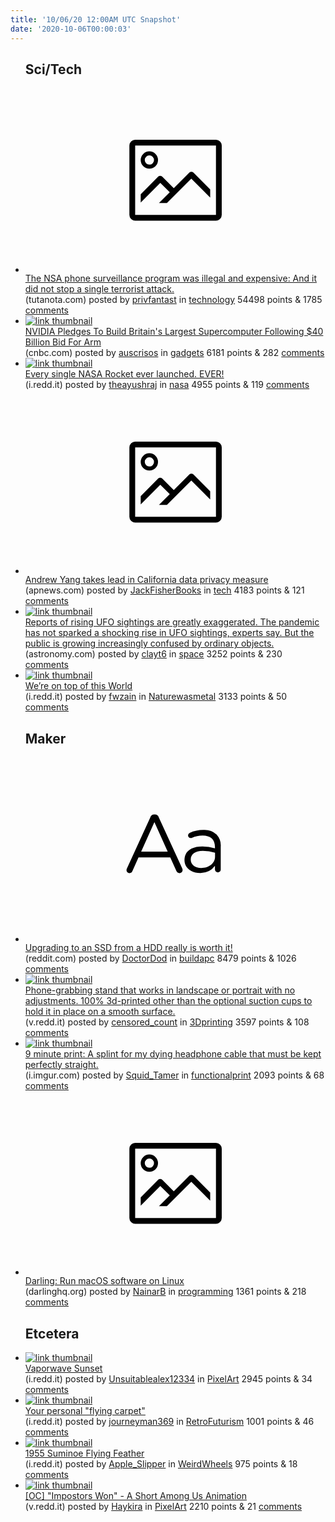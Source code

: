 ```yaml
---
title: '10/06/20 12:00AM UTC Snapshot'
date: '2020-10-06T00:00:03'
---
```

<ul>
<h2>Sci/Tech</h2>

<li><a href='https://tutanota.com/blog/posts/nsa-phone-surveillance-illegal-expensive'><svg version='1.1' viewBox='-34 -14 104 64' preserveAspectRatio='xMidYMid meet' xmlns='http://www.w3.org/2000/svg' xmlns:xlink='http://www.w3.org/1999/xlink'>
    <title>link thumbnail</title>
    <path d='M32,4H4A2,2,0,0,0,2,6V30a2,2,0,0,0,2,2H32a2,2,0,0,0,2-2V6A2,2,0,0,0,32,4ZM4,30V6H32V30Z'></path>
    <path d='M8.92,14a3,3,0,1,0-3-3A3,3,0,0,0,8.92,14Zm0-4.6A1.6,1.6,0,1,1,7.33,11,1.6,1.6,0,0,1,8.92,9.41Z'></path>
    <path d='M22.78,15.37l-5.4,5.4-4-4a1,1,0,0,0-1.41,0L5.92,22.9v2.83l6.79-6.79L16,22.18l-3.75,3.75H15l8.45-8.45L30,24V21.18l-5.81-5.81A1,1,0,0,0,22.78,15.37Z'></path>
    </svg></a><div><div class='linkTitle'><a href='https://tutanota.com/blog/posts/nsa-phone-surveillance-illegal-expensive'>The NSA phone surveillance program was illegal and expensive: And it did not stop a single terrorist attack.</a></div>(tutanota.com) posted by <a href='https://www.reddit.com/user/privfantast'>privfantast</a> in <a href='https://www.reddit.com/r/technology'>technology</a> 54498 points & 1785 <a href='https://www.reddit.com/r/technology/comments/j5frsy/the_nsa_phone_surveillance_program_was_illegal/'>comments</a></div></li>

<li><a href='https://www.cnbc.com/2020/10/05/nvidia-pledges-to-build-britains-largest-supercomputer.html'><img src='https://b.thumbs.redditmedia.com/xbE7u8weYiCM8G1F5PB1eeOAovFLzYBUsAwdGqtY1hA.jpg' alt='link thumbnail'></a><div><div class='linkTitle'><a href='https://www.cnbc.com/2020/10/05/nvidia-pledges-to-build-britains-largest-supercomputer.html'>NVIDIA Pledges To Build Britain's Largest Supercomputer Following $40 Billion Bid For Arm</a></div>(cnbc.com) posted by <a href='https://www.reddit.com/user/auscrisos'>auscrisos</a> in <a href='https://www.reddit.com/r/gadgets'>gadgets</a> 6181 points & 282 <a href='https://www.reddit.com/r/gadgets/comments/j5kv42/nvidia_pledges_to_build_britains_largest/'>comments</a></div></li>

<li><a href='https://i.redd.it/hul7sj9i2ar51.jpg'><img src='https://b.thumbs.redditmedia.com/gDfQy_q8bguqVaeQS9qDTUxplcYo_FaI75L1q4gOqEU.jpg' alt='link thumbnail'></a><div><div class='linkTitle'><a href='https://i.redd.it/hul7sj9i2ar51.jpg'>Every single NASA Rocket ever launched. EVER!</a></div>(i.redd.it) posted by <a href='https://www.reddit.com/user/theayushraj'>theayushraj</a> in <a href='https://www.reddit.com/r/nasa'>nasa</a> 4955 points & 119 <a href='https://www.reddit.com/r/nasa/comments/j5jce0/every_single_nasa_rocket_ever_launched_ever/'>comments</a></div></li>

<li><a href='https://apnews.com/article/election-2020-data-privacy-san-francisco-campaigns-andrew-yang-724d9f173c37669257cbe7f0037aeed3'><svg version='1.1' viewBox='-34 -14 104 64' preserveAspectRatio='xMidYMid meet' xmlns='http://www.w3.org/2000/svg' xmlns:xlink='http://www.w3.org/1999/xlink'>
    <title>link thumbnail</title>
    <path d='M32,4H4A2,2,0,0,0,2,6V30a2,2,0,0,0,2,2H32a2,2,0,0,0,2-2V6A2,2,0,0,0,32,4ZM4,30V6H32V30Z'></path>
    <path d='M8.92,14a3,3,0,1,0-3-3A3,3,0,0,0,8.92,14Zm0-4.6A1.6,1.6,0,1,1,7.33,11,1.6,1.6,0,0,1,8.92,9.41Z'></path>
    <path d='M22.78,15.37l-5.4,5.4-4-4a1,1,0,0,0-1.41,0L5.92,22.9v2.83l6.79-6.79L16,22.18l-3.75,3.75H15l8.45-8.45L30,24V21.18l-5.81-5.81A1,1,0,0,0,22.78,15.37Z'></path>
    </svg></a><div><div class='linkTitle'><a href='https://apnews.com/article/election-2020-data-privacy-san-francisco-campaigns-andrew-yang-724d9f173c37669257cbe7f0037aeed3'>Andrew Yang takes lead in California data privacy measure</a></div>(apnews.com) posted by <a href='https://www.reddit.com/user/JackFisherBooks'>JackFisherBooks</a> in <a href='https://www.reddit.com/r/tech'>tech</a> 4183 points & 121 <a href='https://www.reddit.com/r/tech/comments/j5h18f/andrew_yang_takes_lead_in_california_data_privacy/'>comments</a></div></li>

<li><a href='https://astronomy.com/news/2020/10/reports-of-rising-ufo-sightings-are-greatly-exaggerated'><img src='https://b.thumbs.redditmedia.com/H7Z3wndm4xErccdKW93jfJoS9YYZJ4LbCXDVN1cG1ss.jpg' alt='link thumbnail'></a><div><div class='linkTitle'><a href='https://astronomy.com/news/2020/10/reports-of-rising-ufo-sightings-are-greatly-exaggerated'>Reports of rising UFO sightings are greatly exaggerated. The pandemic has not sparked a shocking rise in UFO sightings, experts say. But the public is growing increasingly confused by ordinary objects.</a></div>(astronomy.com) posted by <a href='https://www.reddit.com/user/clayt6'>clayt6</a> in <a href='https://www.reddit.com/r/space'>space</a> 3252 points & 230 <a href='https://www.reddit.com/r/space/comments/j5mkxa/reports_of_rising_ufo_sightings_are_greatly/'>comments</a></div></li>

<li><a href='https://i.redd.it/e5qt385pe9r51.jpg'><img src='https://b.thumbs.redditmedia.com/uXTjb_omeKy7LSKHk2nViJQtNTF2fyn1TJsuB61OgWo.jpg' alt='link thumbnail'></a><div><div class='linkTitle'><a href='https://i.redd.it/e5qt385pe9r51.jpg'>We’re on top of this World</a></div>(i.redd.it) posted by <a href='https://www.reddit.com/user/fwzain'>fwzain</a> in <a href='https://www.reddit.com/r/Naturewasmetal'>Naturewasmetal</a> 3133 points & 50 <a href='https://www.reddit.com/r/Naturewasmetal/comments/j5hi0e/were_on_top_of_this_world/'>comments</a></div></li>

<h2>Maker</h2>

<li><a href='https://www.reddit.com/r/buildapc/comments/j5fzmk/upgrading_to_an_ssd_from_a_hdd_really_is_worth_it/'><svg version='1.1' viewBox='-34 -12 104 64' preserveAspectRatio='xMidYMid slice' xmlns='http://www.w3.org/2000/svg' xmlns:xlink='http://www.w3.org/1999/xlink'>
    <title>text link thumbnail</title>
    <path d='M12.19,8.84a1.45,1.45,0,0,0-1.4-1h-.12a1.46,1.46,0,0,0-1.42,1L1.14,26.56a1.29,1.29,0,0,0-.14.59,1,1,0,0,0,1,1,1.12,1.12,0,0,0,1.08-.77l2.08-4.65h11l2.08,4.59a1.24,1.24,0,0,0,1.12.83,1.08,1.08,0,0,0,1.08-1.08,1.64,1.64,0,0,0-.14-.57ZM6.08,20.71l4.59-10.22,4.6,10.22Z'>
    </path>
    <path d='M32.24,14.78A6.35,6.35,0,0,0,27.6,13.2a11.36,11.36,0,0,0-4.7,1,1,1,0,0,0-.58.89,1,1,0,0,0,.94.92,1.23,1.23,0,0,0,.39-.08,8.87,8.87,0,0,1,3.72-.81c2.7,0,4.28,1.33,4.28,3.92v.5a15.29,15.29,0,0,0-4.42-.61c-3.64,0-6.14,1.61-6.14,4.64v.05c0,2.95,2.7,4.48,5.37,4.48a6.29,6.29,0,0,0,5.19-2.48V26.9a1,1,0,0,0,1,1,1,1,0,0,0,1-1.06V19A5.71,5.71,0,0,0,32.24,14.78Zm-.56,7.7c0,2.28-2.17,3.89-4.81,3.89-1.94,0-3.61-1.06-3.61-2.86v-.06c0-1.8,1.5-3,4.2-3a15.2,15.2,0,0,1,4.22.61Z'>
    </path>
    </svg></a><div><div class='linkTitle'><a href='https://www.reddit.com/r/buildapc/comments/j5fzmk/upgrading_to_an_ssd_from_a_hdd_really_is_worth_it/'>Upgrading to an SSD from a HDD really is worth it!</a></div>(reddit.com) posted by <a href='https://www.reddit.com/user/DoctorDod'>DoctorDod</a> in <a href='https://www.reddit.com/r/buildapc'>buildapc</a> 8479 points & 1026 <a href='https://www.reddit.com/r/buildapc/comments/j5fzmk/upgrading_to_an_ssd_from_a_hdd_really_is_worth_it/'>comments</a></div></li>

<li><a href='https://v.redd.it/85adxthu67r51'><img src='https://b.thumbs.redditmedia.com/evqPCbKjfGd5ij_UQCONkwY_I3do0CujhlrrlP9jckk.jpg' alt='link thumbnail'></a><div><div class='linkTitle'><a href='https://v.redd.it/85adxthu67r51'>Phone-grabbing stand that works in landscape or portrait with no adjustments. 100% 3d-printed other than the optional suction cups to hold it in place on a smooth surface.</a></div>(v.redd.it) posted by <a href='https://www.reddit.com/user/censored_count'>censored_count</a> in <a href='https://www.reddit.com/r/3Dprinting'>3Dprinting</a> 3597 points & 108 <a href='https://www.reddit.com/r/3Dprinting/comments/j5clpz/phonegrabbing_stand_that_works_in_landscape_or/'>comments</a></div></li>

<li><a href='https://i.imgur.com/vD1G08X.jpg'><img src='https://b.thumbs.redditmedia.com/e4TZbTxOmkKqCwWzHPL_7KCATraRmdEMvHzGtT1NCvc.jpg' alt='link thumbnail'></a><div><div class='linkTitle'><a href='https://i.imgur.com/vD1G08X.jpg'>9 minute print: A splint for my dying headphone cable that must be kept perfectly straight.</a></div>(i.imgur.com) posted by <a href='https://www.reddit.com/user/Squid_Tamer'>Squid_Tamer</a> in <a href='https://www.reddit.com/r/functionalprint'>functionalprint</a> 2093 points & 68 <a href='https://www.reddit.com/r/functionalprint/comments/j5myki/9_minute_print_a_splint_for_my_dying_headphone/'>comments</a></div></li>

<li><a href='https://www.darlinghq.org/'><svg version='1.1' viewBox='-34 -14 104 64' preserveAspectRatio='xMidYMid meet' xmlns='http://www.w3.org/2000/svg' xmlns:xlink='http://www.w3.org/1999/xlink'>
    <title>link thumbnail</title>
    <path d='M32,4H4A2,2,0,0,0,2,6V30a2,2,0,0,0,2,2H32a2,2,0,0,0,2-2V6A2,2,0,0,0,32,4ZM4,30V6H32V30Z'></path>
    <path d='M8.92,14a3,3,0,1,0-3-3A3,3,0,0,0,8.92,14Zm0-4.6A1.6,1.6,0,1,1,7.33,11,1.6,1.6,0,0,1,8.92,9.41Z'></path>
    <path d='M22.78,15.37l-5.4,5.4-4-4a1,1,0,0,0-1.41,0L5.92,22.9v2.83l6.79-6.79L16,22.18l-3.75,3.75H15l8.45-8.45L30,24V21.18l-5.81-5.81A1,1,0,0,0,22.78,15.37Z'></path>
    </svg></a><div><div class='linkTitle'><a href='https://www.darlinghq.org/'>Darling: Run macOS software on Linux</a></div>(darlinghq.org) posted by <a href='https://www.reddit.com/user/NainarB'>NainarB</a> in <a href='https://www.reddit.com/r/programming'>programming</a> 1361 points & 218 <a href='https://www.reddit.com/r/programming/comments/j5br6l/darling_run_macos_software_on_linux/'>comments</a></div></li>

<h2>Etcetera</h2>

<li><a href='https://i.redd.it/uu4rcpgi38r51.jpg'><img src='https://b.thumbs.redditmedia.com/iifhHJEvpkZ-Y4cppw-PrfGbcWxDsoC8cNychzoBNXo.jpg' alt='link thumbnail'></a><div><div class='linkTitle'><a href='https://i.redd.it/uu4rcpgi38r51.jpg'>Vaporwave Sunset</a></div>(i.redd.it) posted by <a href='https://www.reddit.com/user/Unsuitablealex12334'>Unsuitablealex12334</a> in <a href='https://www.reddit.com/r/PixelArt'>PixelArt</a> 2945 points & 34 <a href='https://www.reddit.com/r/PixelArt/comments/j5eqpr/vaporwave_sunset/'>comments</a></div></li>

<li><a href='https://i.redd.it/t6i8wv3ftbr51.jpg'><img src='https://a.thumbs.redditmedia.com/jU_0a3n80fuF5s-a7fUK9OHDBHpcJqv2w_LPBDuxRn0.jpg' alt='link thumbnail'></a><div><div class='linkTitle'><a href='https://i.redd.it/t6i8wv3ftbr51.jpg'>Your personal "flying carpet"</a></div>(i.redd.it) posted by <a href='https://www.reddit.com/user/journeyman369'>journeyman369</a> in <a href='https://www.reddit.com/r/RetroFuturism'>RetroFuturism</a> 1001 points & 46 <a href='https://www.reddit.com/r/RetroFuturism/comments/j5pvef/your_personal_flying_carpet/'>comments</a></div></li>

<li><a href='https://i.redd.it/2x7qwre659r51.jpg'><img src='https://b.thumbs.redditmedia.com/Zo_PLRjY67tDWYMgnZE0dxd19sw5bV0-rHTyRVd-Xco.jpg' alt='link thumbnail'></a><div><div class='linkTitle'><a href='https://i.redd.it/2x7qwre659r51.jpg'>1955 Suminoe Flying Feather</a></div>(i.redd.it) posted by <a href='https://www.reddit.com/user/Apple_Slipper'>Apple_Slipper</a> in <a href='https://www.reddit.com/r/WeirdWheels'>WeirdWheels</a> 975 points & 18 <a href='https://www.reddit.com/r/WeirdWheels/comments/j5gvk7/1955_suminoe_flying_feather/'>comments</a></div></li>

<li><a href='https://v.redd.it/suc6219xvar51'><img src='https://b.thumbs.redditmedia.com/7SNjyp8EZOPgdfyggUKBartuXPZzUszprbhZ7_vQuBw.jpg' alt='link thumbnail'></a><div><div class='linkTitle'><a href='https://v.redd.it/suc6219xvar51'>[OC] "Impostors Won" - A Short Among Us Animation</a></div>(v.redd.it) posted by <a href='https://www.reddit.com/user/Haykira'>Haykira</a> in <a href='https://www.reddit.com/r/PixelArt'>PixelArt</a> 2210 points & 21 <a href='https://www.reddit.com/r/PixelArt/comments/j5m8w1/oc_impostors_won_a_short_among_us_animation/'>comments</a></div></li>

</ul>
